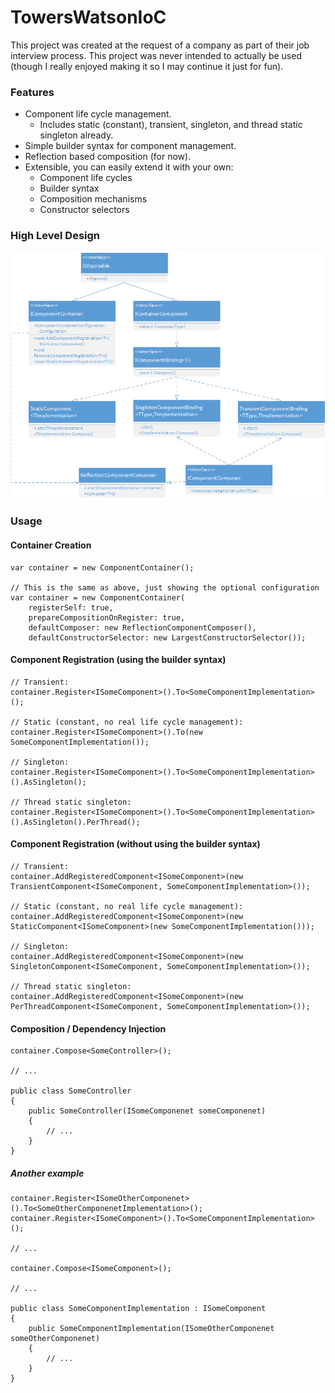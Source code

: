 # TowersWatsonIoC

This project was created at the request of a company as part of their job interview process. This project was never intended to actually be used (though I really enjoyed making it so I may continue it just for fun).

### Features
* Component life cycle management.
	* Includes static (constant), transient, singleton, and thread static singleton already.
* Simple builder syntax for component management.
* Reflection based composition (for now). 
* Extensible, you can easily extend it with your own:
	* Component life cycles
	* Builder syntax
	* Composition mechanisms
	* Constructor selectors

### High Level Design
![Container UML Design Diagram](https://raw.githubusercontent.com/dukk/TowersWatsonIoC/master/Design_Container.png)

### Usage
#### Container Creation
```
var container = new ComponentContainer();

// This is the same as above, just showing the optional configuration
var container = new ComponentContainer(
	registerSelf: true, 
	prepareCompositionOnRegister: true, 
	defaultComposer: new ReflectionComponentComposer(),
	defaultConstructorSelector: new LargestConstructorSelector());
```
#### Component Registration (using the builder syntax)
```
// Transient:
container.Register<ISomeComponent>().To<SomeComponentImplementation>();

// Static (constant, no real life cycle management):
container.Register<ISomeComponent>().To(new SomeComponentImplementation());

// Singleton:
container.Register<ISomeComponent>().To<SomeComponentImplementation>().AsSingleton();

// Thread static singleton:
container.Register<ISomeComponent>().To<SomeComponentImplementation>().AsSingleton().PerThread();
```
#### Component Registration (without using the builder syntax)
```
// Transient:
container.AddRegisteredComponent<ISomeComponent>(new TransientComponent<ISomeComponent, SomeComponentImplementation>());

// Static (constant, no real life cycle management):
container.AddRegisteredComponent<ISomeComponent>(new StaticComponent<ISomeComponent>(new SomeComponentImplementation()));

// Singleton:
container.AddRegisteredComponent<ISomeComponent>(new SingletonComponent<ISomeComponent, SomeComponentImplementation>());

// Thread static singleton:
container.AddRegisteredComponent<ISomeComponent>(new PerThreadComponent<ISomeComponent, SomeComponentImplementation>());
```
#### Composition / Dependency Injection
```
container.Compose<SomeController>();

// ...

public class SomeController
{
	public SomeController(ISomeComponenet someComponenet)
	{
		// ...
	}
}
```
##### Another example
```
container.Register<ISomeOtherComponenet>().To<SomeOtherComponenetImplementation>();
container.Register<ISomeComponent>().To<SomeComponentImplementation>();

// ...

container.Compose<ISomeComponent>();

// ...

public class SomeComponentImplementation : ISomeComponent
{
	public SomeComponentImplementation(ISomeOtherComponenet someOtherComponenet)
	{
		// ...
	}
}

```
